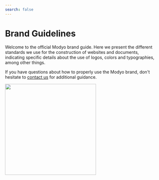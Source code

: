 ```yaml
---
search: false
---
```


# Brand Guidelines

Welcome to the official Modyo brand guide. Here we present the different standards we use for the construction of websites and documents, indicating specific details about the use of logos, colors and typographies, among other things.

If you have questions about how to properly use the Modyo brand, don't hesitate to [contact us](https://support.modyo.com/hc/en-us) for additional guidance.

 <img src='/assets/img/m.png' style="width:300px;"/> 
